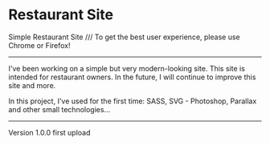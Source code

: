 # Restaurant Site

Simple Restaurant Site ///
To get the best user experience, please use Chrome or Firefox!
<a href="https://andrerothweiler.ch/projects/restaurantapp/index.html"></a>


----------------------------------
I've been working on a simple but very modern-looking site. 
This site is intended for restaurant owners. In the future,
I will continue to improve this site and more.

In this project, I've used for the first time:
SASS,
SVG - Photoshop,
Parallax
and other small technologies...


----------------------------------
Version 1.0.0
first upload

